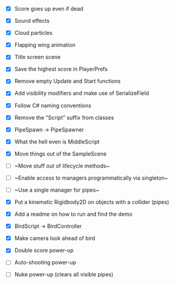 - [x] Score goes up even if dead
- [x] Sound effects
- [x] Cloud particles
- [x] Flapping wing animation
- [x] Title screen scene
- [x] Save the highest score in PlayerPrefs

- [x] Remove empty Update and Start functions
- [x] Add visibility modifiers and make use of SerializeField
- [x] Follow C# naming conventions
- [x] Remove the "Script" suffix from classes
- [x] PipeSpawn -> PipeSpawner
- [x] What the hell even is MiddleScript
- [x] Move things out of the SampleScene
- [ ] ~Move stuff out of lifecycle methods~
- [ ] ~Enable access to managers programmatically via singleton~
- [ ] ~Use a single manager for pipes~
- [x] Put a kinematic Rigidbody2D on objects with a collider (pipes)

- [x] Add a readme on how to run and find the demo
- [x] BirdScript -> BirdController

- [x] Make camera look ahead of bird
- [x] Double score power-up
- [ ] Auto-shooting power-up
- [ ] Nuke power-up (clears all visible pipes)
